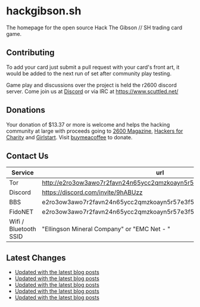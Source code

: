 # hackgibson.sh
The homepage for the open source Hack The Gibson // SH trading card game.


## Contributing

To add your card just submit a pull request with your card's front art, it would be added to the next run of set after community play testing.

Game play and discussions over the project is held the r2600 discord server. Come join us at [Discord](https://discord.com/invite/9hABUzz) or via IRC at https://www.scuttled.net/


## Donations

Your donation of $13.37 or more is welcome and helps the hacking community at large with proceeds going to [2600 Magazine](https://2600.com/), [Hackers for Charity](https://hackersforcharity.org) and [Girlstart](https://girlstart.org).  Visit [buymeacoffee](https://www.buymeacoffee.com/hackgibson.sh) to donate.


## Contact Us

Service | url
-|-
Tor | http://e2ro3ow3awo7r2favn24n65ycc2qmzkoayn5r57e3f56nvjwdcgg32ad.onion
Discord | https://discord.com/invite/9hABUzz
BBS | e2ro3ow3awo7r2favn24n65ycc2qmzkoayn5r57e3f56nvjwdcgg32ad.onion:23
FidoNET | e2ro3ow3awo7r2favn24n65ycc2qmzkoayn5r57e3f56nvjwdcgg32ad.onion:24554
Wifi / Bluetooth SSID | "Ellingson Mineral Company" or "EMC Net - <fidonet address>"

## Latest Changes
<!-- BLOG-POST-LIST:START -->
- [Updated with the latest blog posts](https://github.com/DFW2600/hackgibson.sh/commit/f451bff1b44d4e9a311e7dc9802d770846dc7ba3)
- [Updated with the latest blog posts](https://github.com/DFW2600/hackgibson.sh/commit/7c96fa24a5d43b8ea473e201663dc3f8d7f9c4ab)
- [Updated with the latest blog posts](https://github.com/DFW2600/hackgibson.sh/commit/0daeecea88e08650a314fc67c34a9d30ca8e50e0)
- [Updated with the latest blog posts](https://github.com/DFW2600/hackgibson.sh/commit/7b7d421201e1fef1dd6e2ad802e4e9b5a56109e2)
- [Updated with the latest blog posts](https://github.com/DFW2600/hackgibson.sh/commit/2d35a729dbfe701c233cc733d05ff5da907e1eec)
<!-- BLOG-POST-LIST:END -->
